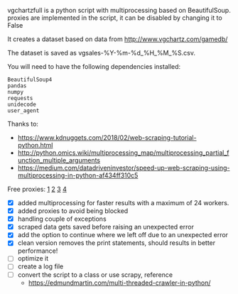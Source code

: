 
vgchartzfull is a python script with multiprocessing based on BeautifulSoup.
proxies are implemented in the script, it can be disabled by changing it to False

It creates a dataset based on data from 
http://www.vgchartz.com/gamedb/

The dataset is saved as vgsales-%Y-%m-%d_%H_%M_%S.csv.

You will need to have the following dependencies installed:
```
BeautifulSoup4 
pandas
numpy
requests
unidecode
user_agent
```

Thanks to:
- https://www.kdnuggets.com/2018/02/web-scraping-tutorial-python.html
- http://python.omics.wiki/multiprocessing_map/multiprocessing_partial_function_multiple_arguments
- https://medium.com/datadriveninvestor/speed-up-web-scraping-using-multiprocessing-in-python-af434ff310c5


Free proxies:
[1](https://proxyscrape.com/free-proxy-list)
[2](http://multiproxy.org/txt_all/proxy.txt)
[3](https://proxy.rudnkh.me/txt)
[4](https://www.us-proxy.org/)

- [x] added multiprocessing for faster results with a maximum of 24 workers.
- [x] added proxies to avoid being blocked 
- [x] handling couple of exceptions
- [x] scraped data gets saved before raising an unexpected error
- [x] add the option to continue where we left off due to an unexpected error
- [x] clean version removes the print statements, should results in better performance!
- [ ] optimize it
- [ ] create a log file
- [ ] convert the script to a class or use scrapy, reference
    - https://edmundmartin.com/multi-threaded-crawler-in-python/